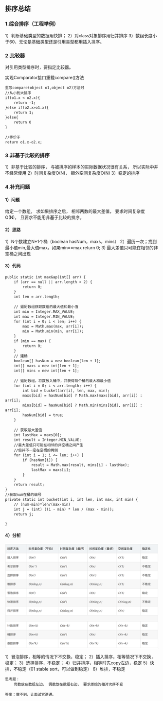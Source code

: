 ## 排序总结 ##

### 1.综合排序（工程举例）
1）判断基础类型的数据用快排；
2）对class对象排序用归并排序
3）数组长度小于60，无论是基础类型还是引用类型都用插入排序。

### 2.比较器
对引用类型排序时，要指定比较器。

实现Comparator<T>接口重载compare()方法

	重写compare(object o1,object o2)方法时
	//从小到大排序
	if(o1.x < o2.x){
		return -1;
	}else if(o2.x>o1.x){
		return 1;
	}else{
		return 0
	}

	//等价于
	return o1.x-o2.x;


### 3.非基于比较的排序

1）非基于比较的排序， 与被排序的样本的实际数据状况很有关系， 所以实际中并不经常使用
2）时间复杂度O(N)， 额外空间复杂度O(N)
3）稳定的排序

### 4.补充问题
#### 1）问题
给定一个数组， 求如果排序之后， 相邻两数的最大差值， 要求时间复杂度O(N)， 且要求不能用非基于比较的排序。
#### 2）思路
1）N个数建立N+1个桶（boolean hasNum，maxs，mins）
2）遍历一次；找到最小值min,最大值max。如果min==max return 0;
3) 最大差值只可能在相邻的非空桶之间出现
#### 3）代码
	public static int maxGap(int[] arr) {
		if (arr == null || arr.length < 2) {
			return 0;
		}
		int len = arr.length;

		// 遍历数组获取数组的最大值和最小值
		int min = Integer.MAX_VALUE;
		int max = Integer.MIN_VALUE;
		for (int i = 0; i < len; i++) {
			max = Math.max(max, arr[i]);
			min = Math.min(min, arr[i]);
		}
		if (min == max) {
			return 0;
		}
		// 建桶
		boolean[] hasNum = new boolean[len + 1];
		int[] maxs = new int[len + 1];
		int[] mins = new int[len + 1];

		// 遍历数组，将数放入桶中，并获得每个桶的最大和最小值
		for (int i = 0; i < arr.length; i++) {
			int bid = bucket(arr[i], len, max, min);
			maxs[bid] = hasNum[bid] ? Math.max(maxs[bid], arr[i]) : arr[i];
			mins[bid] = hasNum[bid] ? Math.min(mins[bid], arr[i]) : arr[i];
			hasNum[bid] = true;
		}

		// 获取最大差值
		int lastMax = maxs[0];
		int result = Integer.MIN_VALUE;
		//最大差值只可能在相邻的非空桶之间产生
		//但并不一定在空桶的两侧
		for (int i = 1; i <= len; i++) {
			if (hasNum[i]) {
				result = Math.max(result, mins[i] - lastMax);
				lastMax = maxs[i];
			}
		}
		return result;
	}
	//获取num在桶的编号
	private static int bucket(int i, int len, int max, int min) {
		// (num-min)*len/(max-min)
		int j = (int) ((i - min) * len / (max - min));
		return j;

	}
#### 4）分析
![排序算法比较](https://github.com/Azhao1993/Notes/blob/master/assets/%E6%8E%92%E5%BA%8F%E7%AE%97%E6%B3%95%E7%9A%84%E6%AF%94%E8%BE%83.png)

1）冒泡排序，相等的情况下不交换，稳定；
2）插入排序，相等情况下不交换，稳定；
3）选择排序，不稳定；
4）归并排序，相等时先copy左边，稳定
5）快排，不稳定（01 stable sort，可以做到稳定）
6）堆排，不稳定

	思考题：
		奇数放在数组左边， 偶数放在数组右边， 要求原始的相对次序不变

	答案：做不到，让面试官讲讲。